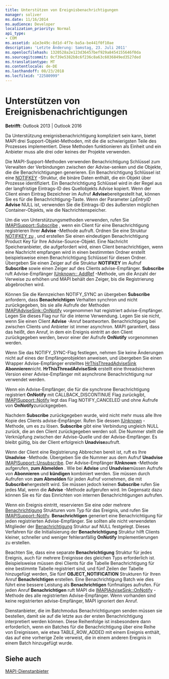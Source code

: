 ```yaml
---
title: Unterstützen von Ereignisbenachrichtigungen
manager: soliver
ms.date: 11/16/2014
ms.audience: Developer
localization_priority: Normal
api_type:
- COM
ms.assetid: a1e3e49c-8d1d-4f7e-ba5a-be441f0f10ae
description: 'Letzte Änderung: Samstag, 23. Juli 2011'
ms.openlocfilehash: 1320528a2e123d36457bef929a8454155646f0da
ms.sourcegitcommit: 0cf39e5382b8c6f236c8a63c6036849ed3527ded
ms.translationtype: MT
ms.contentlocale: de-DE
ms.lasthandoff: 08/23/2018
ms.locfileid: "22580999"
---
```

# <a name="supporting-event-notification"></a>Unterstützen von Ereignisbenachrichtigungen

  
  
**Betrifft**: Outlook 2013 | Outlook 2016 
  
Da Unterstützung ereignisbenachrichtigung kompliziert sein kann, bietet MAPI drei Support-Objekt-Methoden, mit die die schwierigsten Teile des Prozesses implementiert. Diese Methoden funktionieren als Einheit und ein Anbieter muss alle drei oder keines der Projekte verwenden.
  
Die MAPI-Support-Methoden verwenden Benachrichtigung Schlüssel zum Verwalten der Verbindungen zwischen der Advise-senken und die Objekte, die die Benachrichtigungen generieren. Ein Benachrichtigung Schlüssel ist eine [NOTIFKEY](notifkey.md) -Struktur, die binäre Daten enthält, die ein Objekt über Prozesse identifiziert. Ein Benachrichtigung Schlüssel wird in der Regel aus der langfristige Eintrags-ID des Quellobjekts Advise kopiert. Wenn der Client einen Eintrag Bezeichner im Aufruf **Advise**bereitgestellt hat, können Sie es für die Benachrichtigung-Taste. Wenn der Parameter _LpEntryID_ **Advise** NULL ist, verwenden Sie die Eintrags-ID des äußersten möglichen Container-Objekts, wie die Nachrichtenspeicher. 
  
Um die von Unterstützungsmethoden verwenden, rufen Sie [IMAPISupport::Subscribe](imapisupport-subscribe.md) , wenn ein Client für eine Benachrichtigung registrieren Ihrer **Advise** -Methode aufruft. Ordnen Sie eine Struktur [NOTIFKEY zu](notifkey.md) , und erstellen Sie einen eindeutigen Benachrichtigung Product Key für Ihre Advise-Source-Objekt. Eine Nachricht Speicheranbieter, die aufgefordert wird, einen Client benachrichtigen, wenn eine Nachricht empfangen wird in einen bestimmten Ordner erstellt beispielsweise einen Benachrichtigung Schlüssel für diesen Ordner. Übergeben Sie einen Zeiger auf die Struktur **NOTIFKEY** im Aufruf **Subscribe** sowie einen Zeiger auf des Clients advise-Empfänger. **Subscribe** ruft Advise-Empfänger [IUnknown:: AddRef](http://msdn.microsoft.com/library/b4316efd-73d4-4995-b898-8025a316ba63%28Office.15%29.aspx) -Methode, um die Anzahl der Verweise zu erhöhen und MAPI behält den Zeiger, bis die Registrierung abgebrochen wird. 
  
Können Sie die Kennzeichen NOTIFY_SYNC an übergeben **Subscribe** anfordern, dass **Benachrichtigen** Verhalten synchron und nicht zurückgegeben, bis sie alle Aufrufe der Methoden [IMAPIAdviseSink::OnNotify](imapiadvisesink-onnotify.md) vorgenommen hat registriert advise-Empfänger. Legen Sie dieses Flag nur für die interne Verwendung. Legen Sie sie nicht, wenn Sie einen Client **Advise** -Anruf beantworten. Benachrichtigung bei zwischen Clients und Anbieter ist immer asynchron. MAPI garantiert, dass das heißt, den Anruf, in dem ein Ereignis eintritt an den Client zurückgegeben werden, bevor einer der Aufrufe **OnNotify** vorgenommen werden. 
  
Wenn Sie das NOTIFY_SYNC-Flag festlegen, nehmen Sie keine Änderungen nicht auf eines der Empfängerobjekten anweisen, und übergeben Sie einen Wrapper Advise-Empfänger erstelltes [HrThisThreadAdviseSink](hrthisthreadadvisesink.md) **Abonnieren**nicht. **HrThisThreadAdviseSink** erstellt eine threadsicheren Version einer Advise-Empfänger mit asynchrone Benachrichtigung nur verwendet werden. 
  
Wenn ein Advise-Empfänger, die für die synchrone Benachrichtigung registriert **OnNotify** mit CALLBACK_DISCONTINUE Flag zurückgibt, [IMAPISupport::Notify](imapisupport-notify.md) legt das Flag NOTIFY_CANCELED und ohne Aufrufe von **OnNotify**zurückgegeben. 
  
Nachdem **Subscribe** zurückgegeben wurde, wird nicht mehr muss alle Ihre Kopie des Clients advise-Empfänger. Rufen Sie dessen [IUnknown](http://msdn.microsoft.com/library/4b494c6f-f0ee-4c35-ae45-ed956f40dc7a%28Office.15%29.aspx) -Methode, um es zu lösen. **Subscribe** gibt eine Verbindung ungleich NULL zurück, die an den Client zurückgegeben werden soll. Die Nummer stellt die Verknüpfung zwischen der Advise-Quelle und der Advise-Empfänger. Es bleibt gültig, bis der Client erfolgreich **Unadvise**aufruft. 
  
Wenn der Client eine Registrierung Abbrechen bereit ist, ruft es Ihre **Unadvise** -Methode. Übergeben Sie die Nummer aus dem Aufruf **Unadvise** [IMAPISupport::Unsubscribe](imapisupport-unsubscribe.md). Der Advise-Empfänger **IUnknown** -Methode aufgerufen, **zum Abmelden** . Wie bei **Advise** und **Unadvise**müssen Aufrufe von **Abonnieren** und **kündigen** kombiniert werden. Sie müssen durch Aufrufen von **zum Abmelden** für jeden Aufruf vornehmen, die mit **Subscribe**hergestellt wird. Sie müssen jedoch keinen **Subscribe** rufen Sie jedes Mal, wenn die **Advise** -Methode aufgerufen wird. Im Gegensatz dazu können Sie es für das Einrichten von internen Benachrichtigungen aufrufen. 
  
Wenn ein Ereignis eintritt, reservieren Sie eine oder mehrere [Benachrichtigung](notification.md) Strukturen vom Typ für das Ereignis, und rufen Sie [IMAPISupport::Notify](imapisupport-notify.md). **Benachrichtigen** generiert eine Benachrichtigung für jeden registrierten Advise-Empfänger. Sie sollten alle nicht verwendeten Mitglieder der [Benachrichtigung](notification.md) Struktur auf NULL festgelegt. Dieses Verfahren für die Initialisierung der **Benachrichtigung** Struktur hilft Clients kleiner, schneller und weniger fehleranfällig **OnNotify** Implementierungen zu erstellen. 
  
Beachten Sie, dass eine separate **Benachrichtigung** Struktur für jedes Ereignis, auch für mehrere Ereignisse des gleichen Typs erforderlich ist. Beispielsweise müssen drei Clients für die Tabelle Benachrichtigung für eine bestimmte Tabelle registriert sind, und fünf Zeilen der Tabelle hinzugefügt werden, Sie fünf **OBJECT_NOTIFICATION** Strukturen für Ihren Anruf **Benachrichtigen** erstellen. Eine Benachrichtigung Batch wie dies führt eine bessere Leistung als **Benachrichtigen** fünfmaliges aufrufen. Für jeden Anruf **Benachrichtigen** ruft MAPI die [IMAPIAdviseSink::OnNotify](imapiadvisesink-onnotify.md) -Methode des alle registrierten Advise-Empfänger. Wenn vorhanden sind keine registrierten advise-Empfänger, MAPI ignoriert den Anruf. 
  
Dienstanbieter, die im Batchmodus Benachrichtigungen senden müssen sie bestellen, damit sie auf die letzte aus der ersten Benachrichtigung interpretiert werden können. Diese Reihenfolge ist insbesondere dann erforderlich, wenn ein Batches für die Benachrichtigung über eine Reihe von Ereignissen, wie etwa TABLE_ROW_ADDED mit einem Ereignis enthält, das auf eine vorherige Zeile verweist, die in einem anderen Ereignis in einem Batch hinzugefügt wurde.
  
## <a name="see-also"></a>Siehe auch



[MAPI-Dienstanbieter](mapi-service-providers.md)


